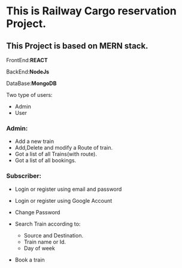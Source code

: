 # This is Railway Cargo reservation Project. 



## This Project is based on **MERN** stack.

FrontEnd:**REACT**

BackEnd:**NodeJs**

DataBase:**MongoDB**


Two type of users:
* Admin
* User


### Admin:
* Add a new train
* Add,Delete and modify a Route of train.
* Got a list of all Trains(with route).
* Got a list of all bookings.

### Subscriber:

* Login or register using email and password
* Login or register using Google Account
* Change Password
* Search Train according to:
  * Source and Destination.
  * Train name or Id.
  * Day of week 

* Book a train

